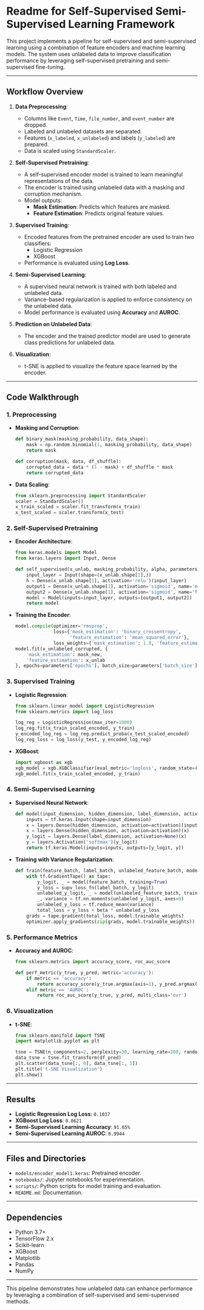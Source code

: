# Readme for Self-Supervised Semi-Supervised Learning Framework

This project implements a pipeline for self-supervised and semi-supervised learning using a combination of feature encoders and machine learning models. The system uses unlabeled data to improve classification performance by leveraging self-supervised pretraining and semi-supervised fine-tuning.

---

## Workflow Overview

1. **Data Preprocessing**:
   - Columns like `Event`, `Time`, `file_number`, and `event_number` are dropped.
   - Labeled and unlabeled datasets are separated.
   - Features (`x_labeled`, `x_unlabeled`) and labels (`y_labeled`) are prepared.
   - Data is scaled using `StandardScaler`.

2. **Self-Supervised Pretraining**:
   - A self-supervised encoder model is trained to learn meaningful representations of the data.
   - The encoder is trained using unlabeled data with a masking and corruption mechanism.
   - Model outputs:
     - **Mask Estimation**: Predicts which features are masked.
     - **Feature Estimation**: Predicts original feature values.

3. **Supervised Training**:
   - Encoded features from the pretrained encoder are used to train two classifiers:
     - Logistic Regression
     - XGBoost
   - Performance is evaluated using **Log Loss**.

4. **Semi-Supervised Learning**:
   - A supervised neural network is trained with both labeled and unlabeled data.
   - Variance-based regularization is applied to enforce consistency on the unlabeled data.
   - Model performance is evaluated using **Accuracy** and **AUROC**.

5. **Prediction on Unlabeled Data**:
   - The encoder and the trained predictor model are used to generate class predictions for unlabeled data.

6. **Visualization**:
   - t-SNE is applied to visualize the feature space learned by the encoder.

---

## Code Walkthrough

### 1. **Preprocessing**

- **Masking and Corruption**:
  ```python
  def binary_mask(masking_probability, data_shape):
      mask = np.random.binomial(1, masking_probability, data_shape)
      return mask

  def corruption(mask, data, df_shuffle):
      corrupted_data = data * (1 - mask) + df_shuffle * mask
      return corrupted_data
  ```

- **Data Scaling**:
  ```python
  from sklearn.preprocessing import StandardScaler
  scaler = StandardScaler()
  x_train_scaled = scaler.fit_transform(x_train)
  x_test_scaled = scaler.transform(x_test)
  ```

### 2. **Self-Supervised Pretraining**

- **Encoder Architecture**:
  ```python
  from keras.models import Model
  from keras.layers import Input, Dense

  def self_supervised(x_unlab, masking_probability, alpha, parameters):
      input_layer = Input(shape=(x_unlab.shape[1],))
      h = Dense(x_unlab.shape[1], activation='relu')(input_layer)
      output1 = Dense(x_unlab.shape[1], activation='sigmoid', name='mask_estimation')(h)
      output2 = Dense(x_unlab.shape[1], activation='sigmoid', name='feature_estimation')(h)
      model = Model(inputs=input_layer, outputs=[output1, output2])
      return model
  ```

- **Training the Encoder**:
  ```python
  model.compile(optimizer='rmsprop',
                loss={'mask_estimation': 'binary_crossentropy',
                      'feature_estimation': 'mean_squared_error'},
                loss_weights={'mask_estimation': 1.0, 'feature_estimation': alpha})
  model.fit(x_unlabeled_corrupted, {
      'mask_estimation': mask_new,
      'feature_estimation': x_unlab
  }, epochs=parameters['epochs'], batch_size=parameters['batch_size'])
  ```

### 3. **Supervised Training**

- **Logistic Regression**:
  ```python
  from sklearn.linear_model import LogisticRegression
  from sklearn.metrics import log_loss

  log_reg = LogisticRegression(max_iter=1000)
  log_reg.fit(x_train_scaled_encoded, y_train)
  y_encoded_log_reg = log_reg.predict_proba(x_test_scaled_encoded)
  log_reg_loss = log_loss(y_test, y_encoded_log_reg)
  ```

- **XGBoost**:
  ```python
  import xgboost as xgb
  xgb_model = xgb.XGBClassifier(eval_metric='logloss', random_state=42)
  xgb_model.fit(x_train_scaled_encoded, y_train)
  ```

### 4. **Semi-Supervised Learning**

- **Supervised Neural Network**:
  ```python
  def model(input_dimension, hidden_dimension, label_dimension, activation=tf.nn.relu):
      inputs = tf.keras.Input(shape=input_dimension)
      x = layers.Dense(hidden_dimension, activation=activation)(inputs)
      x = layers.Dense(hidden_dimension, activation=activation)(x)
      y_logit = layers.Dense(label_dimension, activation=None)(x)
      y = layers.Activation('softmax')(y_logit)
      return tf.keras.Model(inputs=inputs, outputs=[y_logit, y])
  ```

- **Training with Variance Regularization**:
  ```python
  def train(feature_batch, label_batch, unlabeled_feature_batch, model, beta, supv_loss_fn, optimizer):
      with tf.GradientTape() as tape:
          y_logit, _ = model(feature_batch, training=True)
          y_loss = supv_loss_fn(label_batch, y_logit)
          unlabeled_y_logit, _ = model(unlabeled_feature_batch, training=True)
          _, variance = tf.nn.moments(unlabeled_y_logit, axes=0)
          unlabeled_y_loss = tf.reduce_mean(variance)
          total_loss = y_loss + beta * unlabeled_y_loss
      grads = tape.gradient(total_loss, model.trainable_weights)
      optimizer.apply_gradients(zip(grads, model.trainable_weights))
  ```

### 5. **Performance Metrics**

- **Accuracy and AUROC**:
  ```python
  from sklearn.metrics import accuracy_score, roc_auc_score

  def perf_metric(y_true, y_pred, metric='accuracy'):
      if metric == 'accuracy':
          return accuracy_score(y_true.argmax(axis=1), y_pred.argmax(axis=1))
      elif metric == 'AUROC':
          return roc_auc_score(y_true, y_pred, multi_class='ovr')
  ```

### 6. **Visualization**

- **t-SNE**:
  ```python
  from sklearn.manifold import TSNE
  import matplotlib.pyplot as plt

  tsne = TSNE(n_components=2, perplexity=30, learning_rate=200, random_state=42)
  data_tsne = tsne.fit_transform(df_pred)
  plt.scatter(data_tsne[:, 0], data_tsne[:, 1])
  plt.title('t-SNE Visualization')
  plt.show()
  ```

---

## Results

- **Logistic Regression Log Loss**: `0.1037`
- **XGBoost Log Loss**: `0.0621`
- **Semi-Supervised Learning Accuracy**: `91.65%`
- **Semi-Supervised Learning AUROC**: `0.9944`

---

## Files and Directories

- `models/encoder_model1.keras`: Pretrained encoder.
- `notebooks/`: Jupyter notebooks for experimentation.
- `scripts/`: Python scripts for model training and evaluation.
- `README.md`: Documentation.

---

## Dependencies

- Python 3.7+
- TensorFlow 2.x
- Scikit-learn
- XGBoost
- Matplotlib
- Pandas
- NumPy

---

This pipeline demonstrates how unlabeled data can enhance performance by leveraging a combination of self-supervised and semi-supervised methods.

